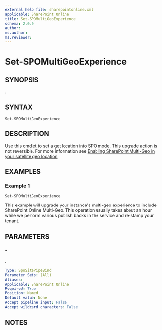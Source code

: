 ```yaml
---
external help file: sharepointonline.xml
applicable: SharePoint Online
title: Set-SPOMultiGeoExperience
schema: 2.0.0
author: 
ms.author: 
ms.reviewer:
---
```


# Set-SPOMultiGeoExperience

## SYNOPSIS
.

## SYNTAX

```
Set-SPOMultiGeoExperience
```

## DESCRIPTION
Use this cmdlet to set a get location into SPO mode. This upgrade action is not reversible. For more information see [Enabling SharePoint Multi-Geo in your satellite geo location](https://docs.microsoft.com/office365/enterprise/enabling-sp-multigeo-satellite-geolocation)

## EXAMPLES

### Example 1

```
Set-SPOMultiGeoExperience
```

This example will upgrade your instance's multi-geo experience to include SharePoint Online Multi-Geo. This operation usually takes about an hour while we perform various publish backs in the service and re-stamp your tenant.

## PARAMETERS

### -

.

```yaml
Type: SpoSitePipeBind
Parameter Sets: (All)
Aliases: 
Applicable: SharePoint Online
Required: True
Position: Named
Default value: None
Accept pipeline input: False
Accept wildcard characters: False
```

## NOTES
